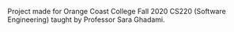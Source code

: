 Project made for Orange Coast College Fall 2020 CS220 (Software Engineering) taught by Professor Sara Ghadami.